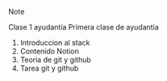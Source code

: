 >[!NOTE]
>Clase 1 ayudantia
Primera clase de ayudantia 
1. Introduccion al stack
2. Contenido Notion
3. Teoria de git y github
4. Tarea git y github
